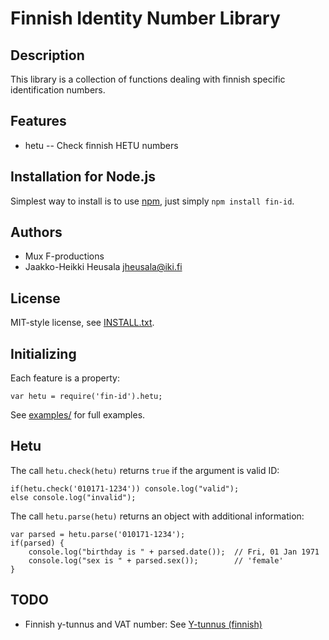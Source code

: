 Finnish Identity Number Library
===============================

Description
-----------

This library is a collection of functions dealing with finnish specific 
identification numbers.

Features
--------

* hetu -- Check finnish HETU numbers

Installation for Node.js
------------------------

Simplest way to install is to use [npm](http://npmjs.org/), just simply `npm install fin-id`.

Authors
-------

* Mux F-productions
* Jaakko-Heikki Heusala <jheusala@iki.fi>

License
-------

MIT-style license, see [INSTALL.txt](http://github.com/jheusala/node-fin-id/blob/master/LICENSE.txt).

Initializing
------------

Each feature is a property:

    var hetu = require('fin-id').hetu;

See [examples/](http://github.com/jheusala/node-fin-id/tree/master/examples) for full examples.

Hetu
----

The call `hetu.check(hetu)` returns `true` if the argument is valid ID:

	if(hetu.check('010171-1234')) console.log("valid");
	else console.log("invalid");

The call `hetu.parse(hetu)` returns an object with additional information:

	var parsed = hetu.parse('010171-1234');
	if(parsed) {
		console.log("birthday is " + parsed.date());  // Fri, 01 Jan 1971
		console.log("sex is " + parsed.sex());        // 'female'
	}

TODO
----

* Finnish y-tunnus and VAT number: See [Y-tunnus (finnish)](http://tarkistusmerkit.teppovuori.fi/tarkmerk.htm#y-tunnus1)
